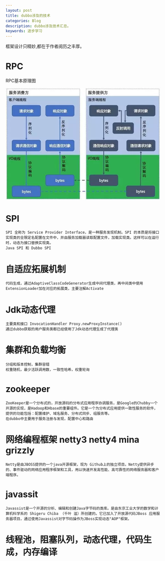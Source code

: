 ```yaml
---
layout: post
title: dubbo涉及的技术
categories: Blog
description: dubbo涉及技术汇总。
keywords: 逐步学习
---
```


框架设计只精妙,都在于作者阅历之丰厚。

# RPC

RPC基本原理图

![](/images/posts/RPC-basic.png)

# SPI
    SPI 全称为 Service Provider Interface，是一种服务发现机制。SPI 的本质是将接口实现类的全限定名配置在文件中，并由服务加载器读取配置文件，加载实现类。这样可以在运行时，动态为接口替换实现类。
    Java SPI 和 Dubbo SPI 

# 自适应拓展机制
    代码生成，通过AdaptiveClassCodeGenerator生成中间代理类，再中间类中使用ExtensionLoader加在对应的拓展类，主要注解Activate

# Jdk动态代理
    主要类和接口 InvocationHandler Proxy.newProxyInstance()
    通过dubbo获取的用户服务类都已经使用了Jdk动态代理生成了代理类

# 集群和负载均衡
    分组和版本控制，集群容错
    权重随机，最少活跃调用数，一致性哈希，权重轮询

# zookeeper
    ZooKeeper是一个分布式的，开放源码的分布式应用程序协调服务，是Google的Chubby一个开源的实现，是Hadoop和Hbase的重要组件。它是一个为分布式应用提供一致性服务的软件，提供的功能包括：配置维护、域名服务、分布式同步、组服务等。
    在dubbo中主要用于服务注册与发现，配置中心和路由

# 网络编程框架 netty3 netty4 mina grizzly
    Netty是由JBOSS提供的一个java开源框架，现为 Github上的独立项目。Netty提供异步的、事件驱动的网络应用程序框架和工具，用以快速开发高性能、高可靠性的网络服务器和客户端程序。

# javassit
    Javassist是一个开源的分析、编辑和创建Java字节码的类库。是由东京工业大学的数学和计算机科学系的 Shigeru Chiba （千叶 滋）所创建的。它已加入了开放源代码JBoss 应用服务器项目，通过使用Javassist对字节码操作为JBoss实现动态"AOP"框架。

# 线程池，阻塞队列，动态代理，代码生成，内存编译


